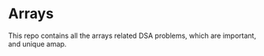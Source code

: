 # Arrays
This repo contains all the arrays related DSA problems, which are important, and unique amap.
